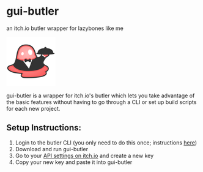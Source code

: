 # gui-butler
an itch.io butler wrapper for lazybones like me

<img src="https://github.com/seleb/gui-butler/raw/master/src/favicon.png" width="128" alt="gui-butler logo" title="gui-butler logo">


gui-butler is a wrapper for itch.io's butler which lets you take advantage of the basic features without having to go through a CLI or set up build scripts for each new project.

## Setup Instructions:
1. Login to the butler CLI (you only need to do this once; instructions [here](https://itch.io/docs/butler/login.html))
1. Download and run gui-butler
1. Go to your [API settings on itch.io](https://itch.io/api-keys) and create a new key
1. Copy your new key and paste it into gui-butler

